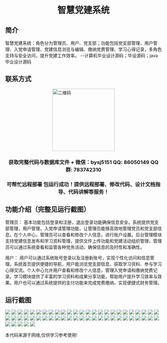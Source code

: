 <p><h1 align="center">智慧党建系统</h1></p>

## 简介
智慧党建系统：角色分为管理员、用户、党支部；功能包括党支部管理、用户管理、入党申请管理、党建信息浏览与编辑、缴纳党费管理、学习心得记录，多角色支持与安全访问，提升党建工作效率。    --计算机毕业设计源码；毕设源码；java毕业设计源码


## 联系方式
<img src="https://bs-1329754181.cos.ap-shanghai.myqcloud.com/wx.jpg" alt="二维码" style="display: block; margin: 0 auto;" width="200px">
<p><h3 align="center">获取完整代码与数据库文件 + 微信：bysj5151 QQ: 86050149 QQ群: 783742310</h3></p>
<p><h3 align="center">可帮忙远程部署 包运行成功！提供远程部署、修改代码、设计文档指导、代码讲解等服务！</h3></p>

## 功能介绍（完整见运行截图）
管理员： 基本功能包括登录和注册，退出登录功能确保信息安全。系统提供党支部管理，用户管理，入党申请管理功能，让管理员能够高效地管理党员和党支部信息。在个人中心，管理员可以查看和修改个人信息，进行账户设置。后台管理模块支持党建信息发布和学习资料管理，提供文件上传功能和党建活动组织管理，管理员可以通过系统查看和监管各种党务活动，确保信息的及时性和准确性。

用户： 用户可以通过系统账号登录以及注册新账号，实现个性化访问和信息管理。系统首页提供便捷的导航，用户能浏览党支部信息、获取学习资料、参与学习心得交流。个人中心允许用户查看和修改个人信息，管理入党申请和缴纳党费记录。学习模块提供了丰富的学习资料和成果分享功能，帮助用户提升学习效率与效果。用户也可以通过系统提供的支付功能来完成党费缴纳，实现便捷式财务管理。


## 运行截图
![](https://bs-1329754181.cos.ap-shanghai.myqcloud.com/spring/SmartPartyBuildingSystem/img/001.jpg)
![](https://bs-1329754181.cos.ap-shanghai.myqcloud.com/spring/SmartPartyBuildingSystem/img/002.jpg)
![](https://bs-1329754181.cos.ap-shanghai.myqcloud.com/spring/SmartPartyBuildingSystem/img/003.jpg)
![](https://bs-1329754181.cos.ap-shanghai.myqcloud.com/spring/SmartPartyBuildingSystem/img/004.jpg)
![](https://bs-1329754181.cos.ap-shanghai.myqcloud.com/spring/SmartPartyBuildingSystem/img/005.jpg)
![](https://bs-1329754181.cos.ap-shanghai.myqcloud.com/spring/SmartPartyBuildingSystem/img/006.jpg)
![](https://bs-1329754181.cos.ap-shanghai.myqcloud.com/spring/SmartPartyBuildingSystem/img/007.jpg)
![](https://bs-1329754181.cos.ap-shanghai.myqcloud.com/spring/SmartPartyBuildingSystem/img/008.jpg)
![](https://bs-1329754181.cos.ap-shanghai.myqcloud.com/spring/SmartPartyBuildingSystem/img/009.jpg)
![](https://bs-1329754181.cos.ap-shanghai.myqcloud.com/spring/SmartPartyBuildingSystem/img/010.jpg)
![](https://bs-1329754181.cos.ap-shanghai.myqcloud.com/spring/SmartPartyBuildingSystem/img/011.jpg)
![](https://bs-1329754181.cos.ap-shanghai.myqcloud.com/spring/SmartPartyBuildingSystem/img/012.jpg)
![](https://bs-1329754181.cos.ap-shanghai.myqcloud.com/spring/SmartPartyBuildingSystem/img/013.jpg)
![](https://bs-1329754181.cos.ap-shanghai.myqcloud.com/spring/SmartPartyBuildingSystem/img/014.jpg)
![](https://bs-1329754181.cos.ap-shanghai.myqcloud.com/spring/SmartPartyBuildingSystem/img/015.jpg)
![](https://bs-1329754181.cos.ap-shanghai.myqcloud.com/spring/SmartPartyBuildingSystem/img/016.jpg)
![](https://bs-1329754181.cos.ap-shanghai.myqcloud.com/spring/SmartPartyBuildingSystem/img/017.jpg)
![](https://bs-1329754181.cos.ap-shanghai.myqcloud.com/spring/SmartPartyBuildingSystem/img/018.jpg)
![](https://bs-1329754181.cos.ap-shanghai.myqcloud.com/spring/SmartPartyBuildingSystem/img/019.jpg)
![](https://bs-1329754181.cos.ap-shanghai.myqcloud.com/spring/SmartPartyBuildingSystem/img/020.jpg)
![](https://bs-1329754181.cos.ap-shanghai.myqcloud.com/spring/SmartPartyBuildingSystem/img/021.jpg)
![](https://bs-1329754181.cos.ap-shanghai.myqcloud.com/spring/SmartPartyBuildingSystem/img/022.jpg)
![](https://bs-1329754181.cos.ap-shanghai.myqcloud.com/spring/SmartPartyBuildingSystem/img/023.jpg)
![](https://bs-1329754181.cos.ap-shanghai.myqcloud.com/spring/SmartPartyBuildingSystem/img/024.jpg)
![](https://bs-1329754181.cos.ap-shanghai.myqcloud.com/spring/SmartPartyBuildingSystem/img/025.jpg)
![](https://bs-1329754181.cos.ap-shanghai.myqcloud.com/spring/SmartPartyBuildingSystem/img/026.jpg)
![](https://bs-1329754181.cos.ap-shanghai.myqcloud.com/spring/SmartPartyBuildingSystem/img/027.jpg)
![](https://bs-1329754181.cos.ap-shanghai.myqcloud.com/spring/SmartPartyBuildingSystem/img/028.jpg)
![](https://bs-1329754181.cos.ap-shanghai.myqcloud.com/spring/SmartPartyBuildingSystem/img/029.jpg)
![](https://bs-1329754181.cos.ap-shanghai.myqcloud.com/spring/SmartPartyBuildingSystem/img/030.jpg)
![](https://bs-1329754181.cos.ap-shanghai.myqcloud.com/spring/SmartPartyBuildingSystem/img/031.jpg)
![](https://bs-1329754181.cos.ap-shanghai.myqcloud.com/spring/SmartPartyBuildingSystem/img/032.jpg)
![](https://bs-1329754181.cos.ap-shanghai.myqcloud.com/spring/SmartPartyBuildingSystem/img/033.jpg)
![](https://bs-1329754181.cos.ap-shanghai.myqcloud.com/spring/SmartPartyBuildingSystem/img/034.jpg)
![](https://bs-1329754181.cos.ap-shanghai.myqcloud.com/spring/SmartPartyBuildingSystem/img/035.jpg)
![](https://bs-1329754181.cos.ap-shanghai.myqcloud.com/spring/SmartPartyBuildingSystem/img/036.jpg)
![](https://bs-1329754181.cos.ap-shanghai.myqcloud.com/spring/SmartPartyBuildingSystem/img/037.jpg)
![](https://bs-1329754181.cos.ap-shanghai.myqcloud.com/spring/SmartPartyBuildingSystem/img/038.jpg)
![](https://bs-1329754181.cos.ap-shanghai.myqcloud.com/spring/SmartPartyBuildingSystem/img/039.jpg)
![](https://bs-1329754181.cos.ap-shanghai.myqcloud.com/spring/SmartPartyBuildingSystem/img/040.jpg)
![](https://bs-1329754181.cos.ap-shanghai.myqcloud.com/spring/SmartPartyBuildingSystem/img/041.jpg)
![](https://bs-1329754181.cos.ap-shanghai.myqcloud.com/spring/SmartPartyBuildingSystem/img/042.jpg)
![](https://bs-1329754181.cos.ap-shanghai.myqcloud.com/spring/SmartPartyBuildingSystem/img/043.jpg)
![](https://bs-1329754181.cos.ap-shanghai.myqcloud.com/spring/SmartPartyBuildingSystem/img/044.jpg)
![](https://bs-1329754181.cos.ap-shanghai.myqcloud.com/spring/SmartPartyBuildingSystem/img/045.jpg)
![](https://bs-1329754181.cos.ap-shanghai.myqcloud.com/spring/SmartPartyBuildingSystem/img/046.jpg)
![](https://bs-1329754181.cos.ap-shanghai.myqcloud.com/spring/SmartPartyBuildingSystem/img/047.jpg)
![](https://bs-1329754181.cos.ap-shanghai.myqcloud.com/spring/SmartPartyBuildingSystem/img/048.jpg)
![](https://bs-1329754181.cos.ap-shanghai.myqcloud.com/spring/SmartPartyBuildingSystem/img/049.jpg)
![](https://bs-1329754181.cos.ap-shanghai.myqcloud.com/spring/SmartPartyBuildingSystem/img/050.jpg)
![](https://bs-1329754181.cos.ap-shanghai.myqcloud.com/spring/SmartPartyBuildingSystem/img/051.jpg)
![](https://bs-1329754181.cos.ap-shanghai.myqcloud.com/spring/SmartPartyBuildingSystem/img/052.jpg)
![](https://bs-1329754181.cos.ap-shanghai.myqcloud.com/spring/SmartPartyBuildingSystem/img/053.jpg)
![](https://bs-1329754181.cos.ap-shanghai.myqcloud.com/spring/SmartPartyBuildingSystem/img/054.jpg)
![](https://bs-1329754181.cos.ap-shanghai.myqcloud.com/spring/SmartPartyBuildingSystem/img/055.jpg)

<p>本代码来源于网络,仅供学习参考使用!</p>
